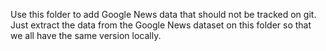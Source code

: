 Use this folder to add Google News data that should not be tracked on git.
Just extract the data from the Google News dataset on this folder so that we all have the same version locally.

